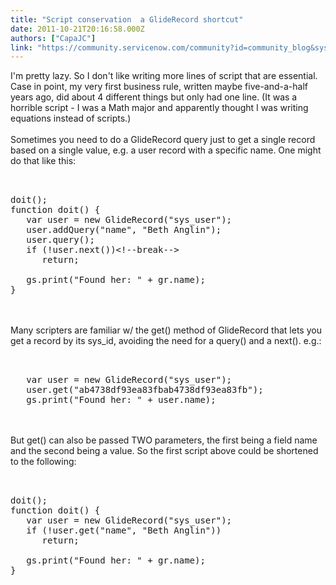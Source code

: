 ```yaml
---
title: "Script conservation  a GlideRecord shortcut"
date: 2011-10-21T20:16:58.000Z
authors: ["CapaJC"]
link: "https://community.servicenow.com/community?id=community_blog&sys_id=cb6d2e29dbd0dbc01dcaf3231f9619a4"
---
```

<p>I'm pretty lazy. So I don't like writing more lines of script that are essential. Case in point, my very first business rule, written maybe five-and-a-half years ago, did about 4 different things but only had one line. (It was a horrible script - I was a Math major and apparently thought I was writing equations instead of scripts.)<br /><br />Sometimes you need to do a GlideRecord query just to get a single record based on a single value, e.g. a user record with a specific name. One might do that like this:<br /><pre __default_attr="plain" __jive_macro_name="code" class="jive_text_macro jive_macro_code"><br /><br />doit();<br />function doit() {<br />   var user = new GlideRecord("sys_user");<br />   user.addQuery("name", "Beth Anglin");<br />   user.query();<br />   if (!user.next())&lt;!--break--&gt;<br />      return;<br /><br />   gs.print("Found her: " + gr.name);<br />}<br /></pre><br /><br />Many scripters are familiar w/ the get() method of GlideRecord that lets you get a record by its sys_id, avoiding the need for a query() and a next(). e.g.:<br /><pre __default_attr="plain" __jive_macro_name="code" class="jive_text_macro jive_macro_code"><br /><br />   var user = new GlideRecord("sys_user");<br />   user.get("ab4738df93ea83fbab4738df93ea83fb");<br />   gs.print("Found her: " + user.name);<br /></pre><br /><br />But get() can also be passed TWO parameters, the first being a field name and the second being a value. So the first script above could be shortened to the following:<br /><pre __default_attr="plain" __jive_macro_name="code" class="jive_text_macro jive_macro_code"><br /><br />doit();<br />function doit() {<br />   var user = new GlideRecord("sys_user");<br />   if (!user.get("name", "Beth Anglin"))<br />      return;<br /><br />   gs.print("Found her: " + gr.name);<br />}<br /></pre></p>
